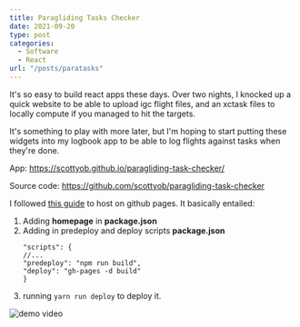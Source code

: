 ```yaml
---
title: Paragliding Tasks Checker
date: 2021-09-20
type: post
categories:
  - Software
  - React
url: "/posts/paratasks"
---
```


It's so easy to build react apps these days.  Over two nights, I knocked up a quick website to be able to upload igc flight files, and an xctask files to locally compute if you managed to hit the targets.

It's something to play with more later, but I'm hoping to start putting these widgets into my logbook app to be able to log flights against tasks when they're done.

App:  https://scottyob.github.io/paragliding-task-checker/

Source code:  https://github.com/scottyob/paragliding-task-checker

I followed [this guide](https://dev.to/yuribenjamin/how-to-deploy-react-app-in-github-pages-2a1f) to host on github pages.  It basically entailed:
1.  Adding **homepage** in **package.json**
2.  Adding in predeploy and deploy scripts **package.json**
    ```
    "scripts": {
    //...
    "predeploy": "npm run build",
    "deploy": "gh-pages -d build"
    }
    ```
3. running ```yarn run deploy``` to deploy it.

![demo video](/posts/paratasks/demo.gif)